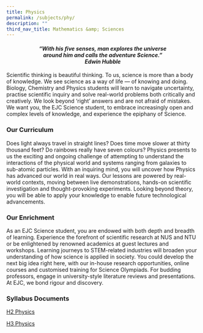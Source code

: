 ```yaml
---
title: Physics
permalink: /subjects/phy/
description: ""
third_nav_title: Mathematics &amp; Sciences
---
```

<center><h4><em>“With his five senses, man explores the universe<br>around him and calls the adventure Science.”<br><b>Edwin Hubble</b></em></h4></center>

Scientific thinking is beautiful thinking. To us, science is more than a body of knowledge. We see science as a way of life — of knowing and doing. Biology, Chemistry and Physics students will learn to navigate uncertainty, practise scientific inquiry and solve real-world problems both critically and creatively. We look beyond ‘right’ answers and are not afraid of mistakes. We want you, the EJC Science student, to embrace increasingly open and complex levels of knowledge, and experience the epiphany of Science.

### Our Curriculum

Does light always travel in straight lines?&nbsp;Does time move slower at thirty thousand feet? Do rainbows really have seven colours? Physics presents to us the exciting and ongoing challenge of attempting to understand the interactions of the physical world and systems ranging from galaxies to sub-atomic particles. With an inquiring mind, you will uncover how Physics has advanced our world in real ways. Our lessons are powered by real-world contexts, moving between live demonstrations, hands-on scientific investigation and thought-provoking experiments. Looking beyond theory, you will be able to apply your knowledge to enable future technological advancements.

### Our Enrichment

As an EJC Science student, you are endowed with both depth and breadth of learning. Experience the forefront of scientific research at NUS and NTU or be enlightened by renowned academics at guest lectures and workshops. Learning journeys to STEM-related industries will broaden your understanding of how science is applied in society. You could develop the next big idea right here, with our in-house research opportunities, online courses and customised training for Science Olympiads. For budding professors, engage in university-style literature reviews and presentations. At EJC, we bond rigour and discovery.



### Syllabus Documents

[H2 Physics](https://www.seab.gov.sg/docs/default-source/national-examinations/syllabus/alevel/2024syllabus/9749_y24_sy.pdf) 

[H3 Physics](https://www.seab.gov.sg/docs/default-source/national-examinations/syllabus/alevel/2024syllabus/9814_y24_sy.pdf)